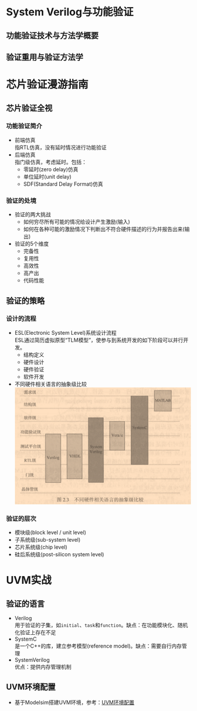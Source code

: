# System Verilog与功能验证

## 功能验证技术与方法学概要


## 验证重用与验证方法学

# 芯片验证漫游指南

## 芯片验证全视

### 功能验证简介
* 前端仿真<br>
    指RTL仿真，没有延时情况进行功能验证
* 后端仿真<br>
    指门级仿真，考虑延时。包括：
    - 零延时(zero delay)仿真
    - 单位延时(unit delay)
    - SDF(Standard Delay Format)仿真

### 验证的处境
* 验证的两大挑战
    - 如何穷尽所有可能的情况给设计产生激励(输入)
    - 如何在各种可能的激励情况下判断出不符合硬件描述的行为并报告出来(输出)
* 验证的5个维度
    - 完备性
    - 复用性
    - 高效性
    - 高产出
    - 代码性能

## 验证的策略
### 设计的流程
* ESL(Electronic System Level)系统设计流程<br>
    ESL通过简历虚拟原型“TLM模型”，使参与到系统开发的如下阶段可以并行开发。
    - 结构定义
    - 硬件设计
    - 硬件验证
    - 软件开发
* 不同硬件相关语言的抽象级比较
![不同硬件相关语言的抽象级比较](./code/languages.png)

### 验证的层次
* 模块级(block level / unit level)
* 子系统级(sub-system level)
* 芯片系统级(chip level)
* 硅后系统级(post-silicon system level)


# UVM实战

## 验证的语言
* Verilog<br>
用于验证的子集，如`initial`、`task`和`function`。缺点：在功能模块化、随机化验证上存在不足
* SystemC<br>
是一个C++的库，建立参考模型(reference model)。缺点：需要自行内存管理
* SystemVerilog<br>
优点：提供内存管理机制

## UVM环境配置
* 基于Modelsim搭建UVM环境，参考：[UVM环境配置](UVM环境配置.md)
